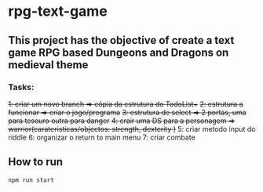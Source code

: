 # rpg-text-game

## This project has the objective of create a text game RPG based Dungeons and Dragons on medieval theme

### Tasks:

~~1: criar um novo branch => cópia da estrutura do TodoList+~~
~~2: estrutura a funcionar => criar o jogo/programa~~
~~3: estrutura de select => 2 portas, uma para tesouro outra para danger~~
~~4: crair uma DS para a personagem => warrior(carateristicas/objectos: strength, dexterity )~~
5: criar metodo input do riddle
6: organizar o return to main menu
7: criar combate

## How to run

`npm run start`
